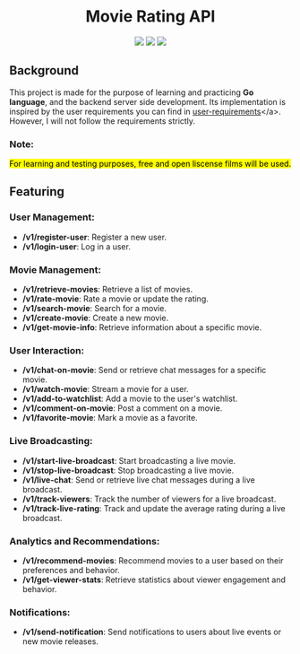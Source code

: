 
<center>

# Movie Rating API
</center>
<p align="center">
  <img src="https://img.shields.io/badge/GO-1.22.4-blue?style=for-the-badge" />
  <img src="https://img.shields.io/badge/PostgreSQL-16-blue?style=for-the-badge" />
  <img src="https://img.shields.io/badge/License-Mit-green?style=for-the-badge
  " />
</p>

## Background
This project is made for the purpose of learning and practicing **Go language**, and the backend server side development. Its implementation is inspired by the user requirements you can find in [user-requirements](https://github.com/MahmoodAhmed-SE/movie-rating-api-go/blob/main/user-requirements.md')</a>. However, I will not follow the requirements strictly.

### Note:
<mark>For learning and testing purposes, free and open liscense films will be used.</mark>


## Featuring
### User Management:

- **/v1/register-user**: Register a new user.
- **/v1/login-user**: Log in a user.

### Movie Management:

- **/v1/retrieve-movies**: Retrieve a list of movies.
- **/v1/rate-movie**: Rate a movie or update the rating.
- **/v1/search-movie**: Search for a movie.
- **/v1/create-movie**: Create a new movie.
- **/v1/get-movie-info**: Retrieve information about a specific movie.

### User Interaction:

- **/v1/chat-on-movie**: Send or retrieve chat messages for a specific movie.
- **/v1/watch-movie**: Stream a movie for a user.
- **/v1/add-to-watchlist**: Add a movie to the user's watchlist.
- **/v1/comment-on-movie**: Post a comment on a movie.
- **/v1/favorite-movie**: Mark a movie as a favorite.

### Live Broadcasting:

- **/v1/start-live-broadcast**: Start broadcasting a live movie.
- **/v1/stop-live-broadcast**: Stop broadcasting a live movie.
- **/v1/live-chat**: Send or retrieve live chat messages during a live broadcast.
- **/v1/track-viewers**: Track the number of viewers for a live broadcast.
- **/v1/track-live-rating**: Track and update the average rating during a live broadcast.

### Analytics and Recommendations:

- **/v1/recommend-movies**: Recommend movies to a user based on their preferences and behavior.
- **/v1/get-viewer-stats**: Retrieve statistics about viewer engagement and behavior.

### Notifications:

- **/v1/send-notification**: Send notifications to users about live events or new movie releases.